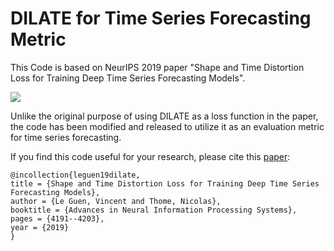 # DILATE for Time Series Forecasting Metric

This Code is based on NeurIPS 2019 paper "Shape and Time Distortion Loss for Training Deep Time Series Forecasting Models".

![](https://github.com/jinkwan1115/DILATE-Metric/img/DILATE.png)

Unlike the original purpose of using DILATE as a loss function in the paper, the code has been modified and released to utilize it as an evaluation metric for time series forecasting.

If you find this code useful for your research, please cite this [paper](https://papers.nips.cc/paper/8672-shape-and-time-distortion-loss-for-training-deep-time-series-forecasting-models):
```
@incollection{leguen19dilate,
title = {Shape and Time Distortion Loss for Training Deep Time Series Forecasting Models},
author = {Le Guen, Vincent and Thome, Nicolas},
booktitle = {Advances in Neural Information Processing Systems},
pages = {4191--4203},
year = {2019}
}
```
